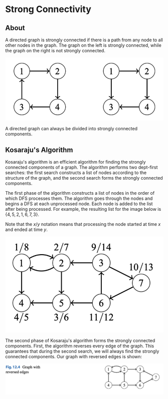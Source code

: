 # Strong Connectivity

## About

A directed graph is strongly connected if there is a path from any node to all other nodes in the graph. The graph on the left is strongly connected, while the graph on the right is not strongly connected.

![Image](resources/connectivity/ex.png)

A directed graph can always be divided into strongly connected components.

## Kosaraju's Algorithm

Kosaraju's algorithm is an efficient algorithm for finding the strongly connected components of a graph. The algorithm performs two dept-first searches: the first search constructs a list of nodes according to the structure of the graph, and the second search forms the strongly connected components.

The first phase of the algorithm constructs a list of nodes in the order of which DFS processes them. The algorithm goes through the nodes and begins a DFS at each unprocessed node. Each node is added to the list after being processed. For example, the resulting list for the image below is $\{ 4, 5, 2, 1, 6, 7, 3 \}$.

Note that the $x/y$ notation means that processing the node started at time $x$ and ended at time $y$.

![Image](resources/connectivity/process.png)

The second phase of Kosaraju's algorithm forms the strongly connected components. First, the algorithm reverses every edge of the graph. This guarantees that during the second search, we will always find the strongly connected components. Our graph with reversed edges is shown:

![Image](resources/connectivity/rev.png)
